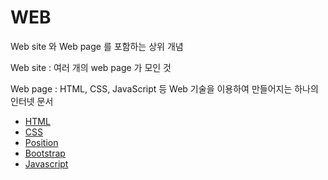 # WEB 

Web site 와 Web page 를 포함하는 상위 개념

Web site : 여러 개의 web page 가 모인 것

Web page : HTML, CSS, JavaScript 등 Web 기술을 이용하여 만들어지는 하나의 인터넷 문서

- [HTML](https://github.com/sotthang/TIL/blob/master/web/html.md)
- [CSS](https://github.com/sotthang/TIL/blob/master/web/css.md)
- [Position](https://github.com/sotthang/TIL/blob/master/web/position.md)
- [Bootstrap](https://github.com/sotthang/TIL/blob/master/web/bootstrap.md)
- [Javascript](https://github.com/sotthang/TIL/blob/master/web/javascript.md)
